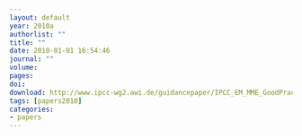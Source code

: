 ```yaml
---
layout: default
year: 2010a
authorlist: ""
title: ""
date: 2010-01-01 16:54:46
journal: ""
volume: 
pages:
doi: 
download: http://www.ipcc-wg2.awi.de/guidancepaper/IPCC_EM_MME_GoodPracticeGuidancePaper.pdf
tags: [papers2010]
categories:
- papers
---
```


